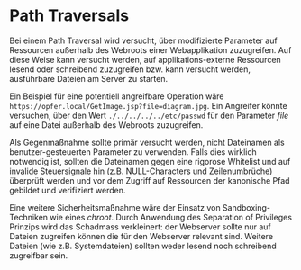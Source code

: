 # Path Traversals

Bei einem Path Traversal wird versucht, über modifizierte Parameter auf
Ressourcen außerhalb des Webroots einer Webapplikation zuzugreifen. Auf
diese Weise kann versucht werden, auf applikations-externe Ressourcen
lesend oder schreibend zuzugreifen bzw. kann versucht werden,
ausführbare Dateien am Server zu starten.

Ein Beispiel für eine potentiell angreifbare Operation wäre
`https://opfer.local/GetImage.jsp?file=diagram.jpg`. Ein Angreifer
könnte versuchen, über den Wert `./../../../../etc/passwd` für den
Parameter *file* auf eine Datei außerhalb des Webroots zuzugreifen.

Als Gegenmaßnahme sollte primär versucht werden, nicht Dateinamen als
benutzer-gesteuerten Parameter zu verwenden. Falls dies wirklich
notwendig ist, sollten die Dateinamen gegen eine rigorose Whitelist und
auf invalide Steuersignale hin (z.B. NULL-Characters und Zeilenumbrüche)
überprüft werden und vor dem Zugriff auf Ressourcen der kanonische Pfad
gebildet und verifiziert werden.

Eine weitere Sicherheitsmaßnahme wäre der Einsatz von
Sandboxing-Techniken wie eines *chroot*. Durch Anwendung des Separation
of Privileges Prinzips wird das Schadmass verkleinert: der Webserver
sollte nur auf Dateien zugreifen können die für den Webserver relevant
sind. Weitere Dateien (wie z.B. Systemdateien) sollten weder lesend noch
schreibend zugreifbar sein.
